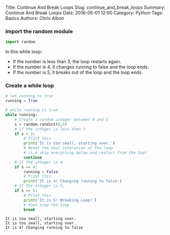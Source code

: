 Title: Continue And Break Loops
Slug: continue_and_break_loops
Summary: Continue And Break Loops
Date: 2016-05-01 12:00
Category: Python
Tags: Basics
Authors: Chris Albon



### Import the random module


```python
import random
```

In this while loop:
- If the number is less than 3, the loop restarts again.
- If the number is 4, it changes running to false and the loop ends.
- If the number is 5, it breaks out of the loop and the loop ends.

### Create a while loop


```python
# set running to true
running = True
```


```python
# while running is true
while running:
    # Create a random integer between 0 and 5
    s = random.randint(0,5)
    # If the integer is less than 3
    if s < 3:
        # Print this
        print('It is too small, starting over.')
        # Reset the next interation of the loop
        # (i.e skip everything below and restart from the top)
        continue
    # If the integer is 4
    if s == 4:
        running = False
        # Print this
        print('It is 4! Changing running to false')
    # If the integer is 5,
    if s == 5:
        # Print this
        print('It is 5! Breaking Loop!')
        # then stop the loop
        break
```

    It is too small, starting over.
    It is too small, starting over.
    It is 4! Changing running to false

